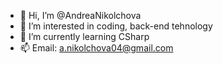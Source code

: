 - 👋 Hi, I’m @AndreaNikolchova
- 👀 I’m interested in coding, back-end tehnology
- 🌱 I’m currently learning CSharp
- 📫 Email: a.nikolchova04@gmail.com


<!---
AndreaNikolchova/AndreaNikolchova is a ✨ special ✨ repository because its `README.md` (this file) appears on your GitHub profile.
You can click the Preview link to take a look at your changes.
--->
